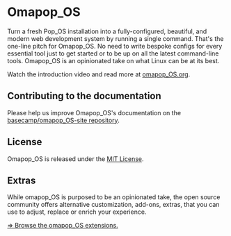 # Omapop_OS

Turn a fresh Pop_OS installation into a fully-configured, beautiful, and modern web development system by running a single command. That's the one-line pitch for Omapop_OS. No need to write bespoke configs for every essential tool just to get started or to be up on all the latest command-line tools. Omapop_OS is an opinionated take on what Linux can be at its best.

Watch the introduction video and read more at [omapop_OS.org](https://omapop_OS.org).

## Contributing to the documentation

Please help us improve Omapop_OS's documentation on the [basecamp/omapop_OS-site repository](https://github.com/basecamp/omapop_OS-site).

## License

Omapop_OS is released under the [MIT License](https://opensource.org/licenses/MIT).

## Extras

While omapop_OS is purposed to be an opinionated take, the open source community offers alternative customization, add-ons, extras, that you can use to adjust, replace or enrich your experience.

[⇒ Browse the omapop_OS extensions.](EXTENSIONS.md)
